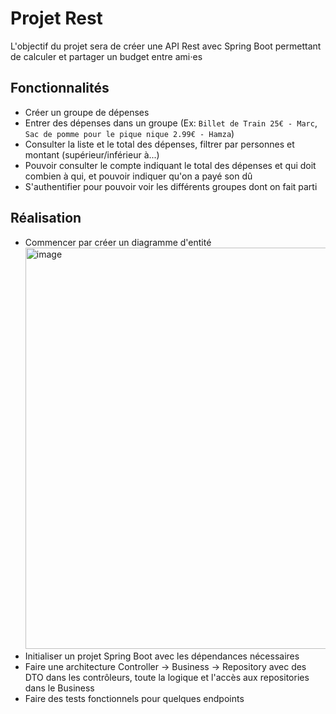 # Projet Rest

L'objectif du projet sera de créer une API Rest avec Spring Boot permettant de calculer et partager un budget entre ami⋅es

## Fonctionnalités

* Créer un groupe de dépenses
* Entrer des dépenses dans un groupe (Ex: `Billet de Train 25€ - Marc`, `Sac de pomme pour le pique nique 2.99€ - Hamza`)
* Consulter la liste et le total des dépenses, filtrer par personnes et montant (supérieur/inférieur à...)
* Pouvoir consulter le compte indiquant le total des dépenses et qui doit combien à qui, et pouvoir indiquer qu'on a payé son dû
* S'authentifier pour pouvoir voir les différents groupes dont on fait parti

## Réalisation

* Commencer par créer un diagramme d'entité
   <img width="559" height="642" alt="image" src="https://github.com/user-attachments/assets/c01a9454-3c58-47d5-8943-92dac46bb48d" />
* Initialiser un projet Spring Boot avec les dépendances nécessaires
* Faire une architecture Controller -> Business -> Repository avec des DTO dans les contrôleurs, toute la logique et l'accès aux repositories dans le Business
* Faire des tests fonctionnels pour quelques endpoints





